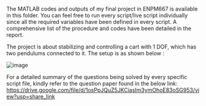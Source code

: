 
The MATLAB codes and outputs of my final project in ENPM667 is available in this folder. You can feel free to run every script/live script individually since all the required variables have been defined in every script. A comprehensive list of the procedure and codes have been detailed in the report.

The project is about stabilizing and controlling a cart with 1 DOF, which has two pendulums connected to it. The setup is as shown below :

![image](https://user-images.githubusercontent.com/57116285/211114545-2e506b29-2e4c-42c9-8dce-48cab2d0d429.png)

For a detailed summary of the questions being solved by every specific script file, kindly refer to the question paper found in the below link:
https://drive.google.com/file/d/1osPpJQuZ5JKCiasIm3ymOhoE83oSG953/view?usp=share_link

